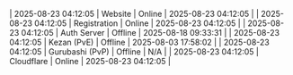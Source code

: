 | 2025-08-23 04:12:05 | Website | Online | 2025-08-23 04:12:05 |
| 2025-08-23 04:12:05 | Registration | Online | 2025-08-23 04:12:05 |
| 2025-08-23 04:12:05 | Auth Server | Offline | 2025-08-18 09:33:31 |
| 2025-08-23 04:12:05 | Kezan (PvE) | Offline | 2025-08-03 17:58:02 |
| 2025-08-23 04:12:05 | Gurubashi (PvP) | Offline | N/A |
| 2025-08-23 04:12:05 | Cloudflare | Online | 2025-08-23 04:12:05 |
